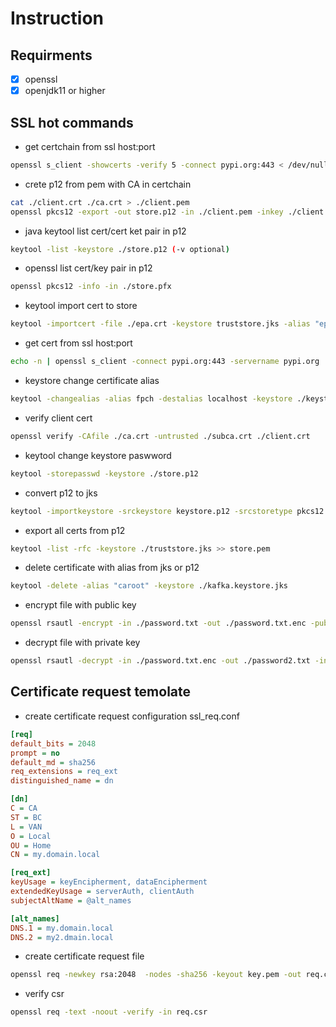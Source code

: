 # Instruction

## Requirments
- [X] openssl
- [X] openjdk11 or higher

## SSL hot commands

- get certchain from ssl host:port
```bash
openssl s_client -showcerts -verify 5 -connect pypi.org:443 < /dev/null > ./chain.txt
```
- crete p12 from pem with CA in certchain
```bash
cat ./client.crt ./ca.crt > ./client.pem
openssl pkcs12 -export -out store.p12 -in ./client.pem -inkey ./client.key
```
- java keytool list cert/cert ket pair in p12
```bash
keytool -list -keystore ./store.p12 (-v optional)
```
- openssl list cert/key pair in p12
```bash
openssl pkcs12 -info -in ./store.pfx
```
- keytool import cert to store
```bash
keytool -importcert -file ./epa.crt -keystore truststore.jks -alias "epa"
```
- get cert from ssl host:port
```bash
echo -n | openssl s_client -connect pypi.org:443 -servername pypi.org | openssl x509 > ./pypi.org:443.crt
```
- keystore change certificate alias
```bash
keytool -changealias -alias fpch -destalias localhost -keystore ./keystore.jks
```
- verify client cert
```bash
openssl verify -CAfile ./ca.crt -untrusted ./subca.crt ./client.crt
```
- keytool change keystore paswword
```bash
keytool -storepasswd -keystore ./store.p12
```
- convert p12 to jks
```bash
keytool -importkeystore -srckeystore keystore.p12 -srcstoretype pkcs12 -destkeystore keystore.jks -deststoretype jks
```
- export all certs from p12
```bash
keytool -list -rfc -keystore ./truststore.jks >> store.pem
```
- delete certificate with alias from jks or p12
```bash
keytool -delete -alias "caroot" -keystore ./kafka.keystore.jks
```
- encrypt file with public key
```bash
openssl rsautl -encrypt -in ./password.txt -out ./password.txt.enc -pubin -inkey ./key.pem
```
- decrypt file with private key
```bash
openssl rsautl -decrypt -in ./password.txt.enc -out ./password2.txt -inkey ./key.pem
```

## Certificate request temolate
- create certificate request configuration ssl_req.conf
```ini
[req]
default_bits = 2048
prompt = no
default_md = sha256
req_extensions = req_ext
distinguished_name = dn

[dn]
C = CA
ST = BC
L = VAN
O = Local
OU = Home
CN = my.domain.local

[req_ext]
keyUsage = keyEncipherment, dataEncipherment
extendedKeyUsage = serverAuth, clientAuth
subjectAltName = @alt_names

[alt_names]
DNS.1 = my.domain.local
DNS.2 = my2.dmain.local
```
- create certificate request file
```bash
openssl req -newkey rsa:2048  -nodes -sha256 -keyout key.pem -out req.csr -config ssl_req.conf
```
- verify csr
```bash
openssl req -text -noout -verify -in req.csr
```
